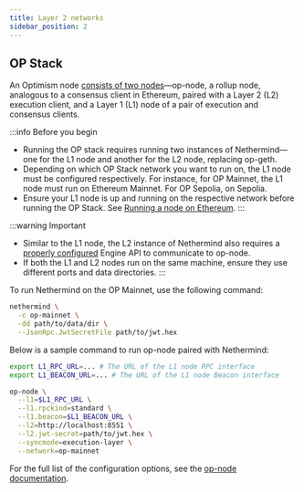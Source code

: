 ```yaml
---
title: Layer 2 networks
sidebar_position: 2
---
```


## OP Stack

An Optimism node [consists of two nodes](https://docs.optimism.io/builders/node-operators/architecture)—op-node, a rollup node, analogous to a consensus client in Ethereum, paired with a Layer 2 (L2) execution client, and a Layer 1 (L1) node of a pair of execution and consensus clients.

:::info Before you begin
- Running the OP stack requires running two instances of Nethermind—one for the L1 node and another for the L2 node, replacing op-geth.
- Depending on which OP Stack network you want to run on, the L1 node must be configured respectively. For instance, for OP Mainnet, the L1 node must run on Ethereum Mainnet. For OP Sepolia, on Sepolia.
- Ensure your L1 node is up and running on the respective network before running the OP Stack. See [Running a node on Ethereum](running-node.md#ethereum).
:::

:::warning Important
- Similar to the L1 node, the L2 instance of Nethermind also requires a [properly configured](consensus-clients.md#configuring-json-rpc-interface) Engine API to communicate to op-node.
- If both the L1 and L2 nodes run on the same machine, ensure they use different ports and data directories.
:::

To run Nethermind on the OP Mainnet, use the following command:

```bash
nethermind \
  -c op-mainnet \
  -dd path/to/data/dir \
  --JsonRpc.JwtSecretFile path/to/jwt.hex
```

Below is a sample command to run op-node paired with Nethermind:

```bash
export L1_RPC_URL=... # The URL of the L1 node RPC interface
export L1_BEACON_URL=... # The URL of the L1 node Beacon interface

op-node \
  --l1=$L1_RPC_URL \
  --l1.rpckind=standard \
  --l1.beacon=$L1_BEACON_URL \
  --l2=http://localhost:8551 \
  --l2.jwt-secret=path/to/jwt.hex \
  --syncmode=execution-layer \
  --network=op-mainnet
```

For the full list of the configuration options, see the [op-node documentation](https://docs.optimism.io/builders/node-operators/configuration/consensus-config).

